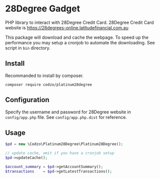 # 28Degree Gadget

PHP library to interact with 28Degree Credit Card. 
28Degree Credit Card website is https://28degrees-online.latitudefinancial.com.au

This package will download and cache the webpage. To speed up the performance
you may setup a cronjob to automate the downloading. See script in `bin`
directory.

## Install
Recommanded to install by composer.
```
composer require codzo/platinum28degree
```


## Configuration
Specify the username and password for 28Degree website in `config/app.php` file.
See `config/app.php.dist` for reference.

## Usage
```php
$pd = new \Codzo\Platinum28Degree\Platinum28Degree();

// update cache, omit if you have a cronjob setup
$pd->updateCache();

$account_summary = $pd->getAccountSummary();
$transactions    = $pd->getLatestTransactions();
```
